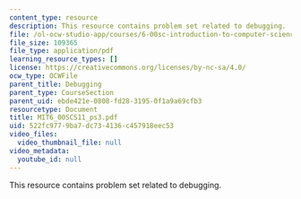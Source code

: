 ```yaml
---
content_type: resource
description: This resource contains problem set related to debugging.
file: /ol-ocw-studio-app/courses/6-00sc-introduction-to-computer-science-and-programming-spring-2011/522fc9779ba7dc734136c457918eec53_MIT6_00SCS11_ps3.pdf
file_size: 109365
file_type: application/pdf
learning_resource_types: []
license: https://creativecommons.org/licenses/by-nc-sa/4.0/
ocw_type: OCWFile
parent_title: Debugging
parent_type: CourseSection
parent_uid: ebde421e-0808-fd28-3195-0f1a9a69cfb3
resourcetype: Document
title: MIT6_00SCS11_ps3.pdf
uid: 522fc977-9ba7-dc73-4136-c457918eec53
video_files:
  video_thumbnail_file: null
video_metadata:
  youtube_id: null
---
```

This resource contains problem set related to debugging.